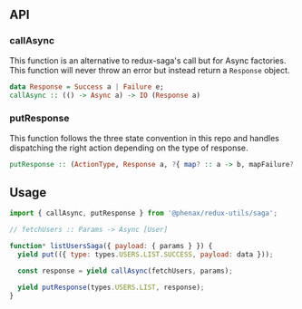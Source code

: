 ## API


### callAsync
This function is an alternative to redux-saga's call but for Async factories.
This function will never throw an error but instead return a `Response` object.

```haskell
data Response = Success a | Failure e;
callAsync :: (() -> Async a) -> IO (Response a)
```


### putResponse
This function follows the three state convention in this repo and handles dispatching the right action depending on the type of response.

```haskell
putResponse :: (ActionType, Response a, ?{ map? :: a -> b, mapFailure? :: a -> b }) -> IO b
```



## Usage

```js
import { callAsync, putResponse } from '@phenax/redux-utils/saga';

// fetchUsers :: Params -> Async [User]

function* listUsersSaga({ payload: { params } }) {
  yield put(({ type: types.USERS.LIST.SUCCESS, payload: data }));

  const response = yield callAsync(fetchUsers, params);

  yield putResponse(types.USERS.LIST, response);
}
```
